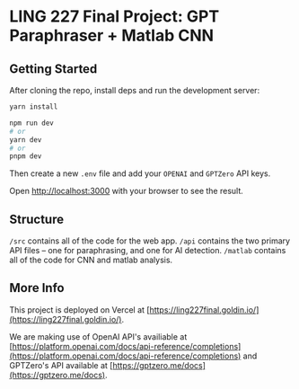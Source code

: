 # LING 227 Final Project: GPT Paraphraser + Matlab CNN

## Getting Started

After cloning the repo, install deps and run the development server:

```bash
yarn install

npm run dev
# or
yarn dev
# or
pnpm dev
```

Then create a new  `.env` file and add your `OPENAI` and `GPTZero` API keys. 

Open [http://localhost:3000](http://localhost:3000) with your browser to see the result.

## Structure

`/src` contains all of the code for the web app. `/api` contains the two primary API files – one for paraphrasing, and one for AI detection. `/matlab` contains all of the code for CNN and matlab analysis. 

## More Info

This project is deployed on Vercel at [https://ling227final.goldin.io/](https://ling227final.goldin.io/). 

We are making use of OpenAI API's availiable at [https://platform.openai.com/docs/api-reference/completions](https://platform.openai.com/docs/api-reference/completions) and GPTZero's API available at [https://gptzero.me/docs](https://gptzero.me/docs). 

